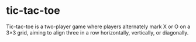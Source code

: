 # tic-tac-toe
Tic-tac-toe is a two-player game where players alternately mark X or O on a 3×3 grid, aiming to align three in a row horizontally, vertically, or diagonally.

